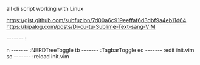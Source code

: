 all cli script working with Linux

https://gist.github.com/subfuzion/7d00a6c919eeffaf6d3dbf9a4eb11d64
https://kipalog.com/posts/Di-cu-tu-Sublime-Text-sang-VIM

<leader>  ------- :

<leader>n   ------- :NERDTreeToggle
<leader>tb  ------- :TagbarToggle
<leader>ec  ------- :edit init.vim
<leader>sc  ------- :reload init.vim

